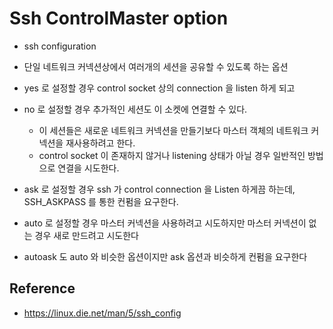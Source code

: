 # Ssh ControlMaster option

* ssh configuration 

* 단일 네트워크 커넥션상에서 여러개의 세션을 공유할 수 있도록 하는 옵션
* yes 로 설정할 경우 control socket 상의 connection 을 listen 하게 되고 
* no 로 설정할 경우 추가적인 세션도 이 소켓에 연결할 수 있다.
    * 이 세션들은 새로운 네트워크 커넥션을 만들기보다 마스터 객체의 네트워크 커넥션을 재사용하려고 한다.
    * control socket 이 존재하지 않거나 listening 상태가 아닐 경우 일반적인 방법으로 연결을 시도한다.
* ask 로 설정할 경우 ssh 가 control connection 을 Listen 하게끔 하는데, SSH_ASKPASS 를 통한 컨펌을 요구한다.

* auto 로 설정할 경우 마스터 커넥션을 사용하려고 시도하지만 마스터 커넥션이 없는 경우 새로 만드려고 시도한다
* autoask 도 auto 와 비슷한 옵션이지만 ask 옵션과 비슷하게 컨펌을 요구한다

## Reference
* https://linux.die.net/man/5/ssh_config